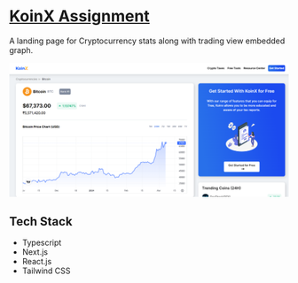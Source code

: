 # [KoinX Assignment](https://koinx-assgn.vercel.app/bitcoin)
A landing page for Cryptocurrency stats along with trading view embedded graph.

[![KoinX-Assignment](./public/prod.png)](https://koinx-assgn.vercel.app/bitcoin)

## Tech Stack
- Typescript
- Next.js
- React.js
- Tailwind CSS
